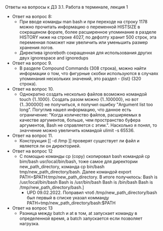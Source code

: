 Ответы на вопросы к ДЗ 3.1. Работа в терминале, лекция 1

- Ответ на вопрос 8:
  - При вводе команды man bash и при переходе на строку 1178 можно прочитать информацию о переменной HISTSIZE в сокращеном форате, более расширенное упоминание в разделе HISTORY ниже на строке 4027, по дефолту хранит 500 строк, эта переменная поможет нам увеличить или уменьшить размер хранения логов.
  - Директива ignoreboth сокращенная для использования других двух ignorespace and ignoredups
- Ответ на вопрос 9.
  - В разделе Compound Commands (308 строка), можно найти информации о том, что фигурные скобки используются в случаях упоминания нескольких значений, это раздел - {list} (320 строка).
- Ответ на вопрос 10.
  - Однократно создать несколько файлов возможно командой touch {1..1000}. Создать разом можно {1..100000}, но вот {1..300000} не получиться, я получил ошибку "Argument list too long". Погуглив нашел информацию, что данное есть ограничение: "Когда количество файлов, расширяемых в качестве аргументов, больше, чем пространство буфера аргументов, Bash не справляется с этим.". Насколько я понял, то значчение можно увеличить командой ulimit -s 65536.
- Ответ на вопрос 11.
  - Конструкция [[ -d /tmp ]] проверят существует ли файл и является ли он директорией.
- Ответ на вопрос 12
  - С помощью команды cp (copy) скопировал bash командой cp bim/bash usr/local/bin/bash, тоже самое для директории new_path_directory, команда cp bin/bash tmp/new_path_directory/bash. Далее командой export PATH=$PATH:tmp/new_path_directory. В итоге получилось:
  Bash is /usr/local/bin/bash
  Bash is /usr/bin/bash
  Bash is /bin/bash
  Bash is /tmp/new_path_directory/bash.]
    - UPD 09.02.2022. Поправил чтоб /tmp/new_path_directory/bash был первый в списке указал комманду PATH=tmp/new_path_directory/bash:$PATH
- Ответ на вопрос 13
  - Разница между batch и at в том, at запускает команду в определенной время, а batch запускается если позволяет нагрузка.
